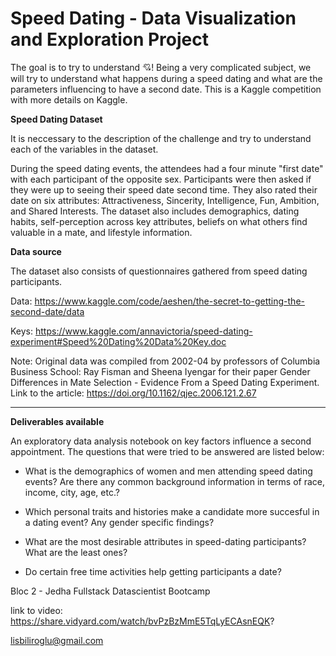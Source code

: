 # Speed Dating - Data Visualization and Exploration Project

The goal is to try to understand 💘! Being a very complicated subject, we will try to understand what happens during a speed dating and what are the parameters influencing to have a second date. This is a Kaggle competition with more details on Kaggle.

**Speed Dating Dataset**

It is neccessary to the description of the challenge and try to understand each of the variables in the dataset.

During the speed dating events, the attendees had a four minute "first date" with each participant of the opposite sex. Participants were then asked if they were up to seeing their speed date second time. They also rated their date on six attributes: Attractiveness, Sincerity, Intelligence, Fun, Ambition, and Shared Interests. The dataset also includes demographics, dating habits, self-perception across key attributes, beliefs on what others find valuable in a mate, and lifestyle information.

**Data source**

The dataset also consists of questionnaires gathered from speed dating participants.

Data: https://www.kaggle.com/code/aeshen/the-secret-to-getting-the-second-date/data

Keys: https://www.kaggle.com/annavictoria/speed-dating-experiment#Speed%20Dating%20Data%20Key.doc

Note: Original data was compiled  from 2002-04 by professors of Columbia Business School: Ray Fisman and Sheena Iyengar for their paper Gender Differences in Mate Selection - Evidence From a Speed Dating Experiment. Link to the article:  https://doi.org/10.1162/qjec.2006.121.2.67

---


**Deliverables available**

An exploratory data analysis notebook on key factors influence a second appointment. The questions that were tried to be answered are listed below: 

*  What is the demographics of women and men attending speed dating events? Are there any common background information in terms of race, income, city, age, etc.?

* Which personal traits and histories make a candidate more succesful in a dating event? Any gender specific findings?

* What are the most desirable attributes in speed-dating participants? What are the least ones?

* Do certain free time activities help getting participants a date?

Bloc 2 - Jedha Fullstack Datascientist Bootcamp

link to video: https://share.vidyard.com/watch/bvPzBzMmE5TqLyECAsnEQK?

lisbiliroglu@gmail.com

